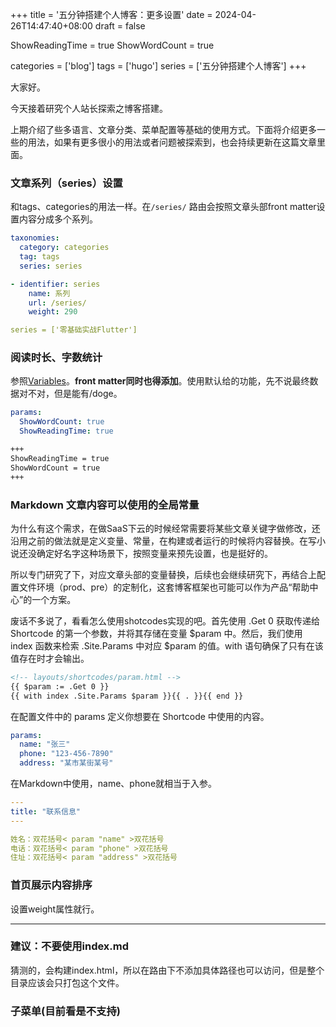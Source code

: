 +++
title = '五分钟搭建个人博客：更多设置'
date = 2024-04-26T14:47:40+08:00
draft = false

ShowReadingTime = true
ShowWordCount = true

categories = ['blog']
tags = ['hugo']
series = ['五分钟搭建个人博客']
+++

大家好。

今天接着研究个人站长探索之博客搭建。

上期介绍了些多语言、文章分类、菜单配置等基础的使用方式。下面将介绍更多一些的用法，如果有更多很小的用法或者问题被探索到，也会持续更新在这篇文章里面。

### 文章系列（series）设置
和tags、categories的用法一样。在`/series/` 路由会按照文章头部front matter设置内容分成多个系列。
```yaml
taxonomies:
  category: categories
  tag: tags
  series: series
```
```yaml
- identifier: series
	name: 系列
	url: /series/
	weight: 290
```
```yaml
series = ['零基础实战Flutter']
```

### 阅读时长、字数统计
参照[Variables](https://github.com/adityatelange/hugo-PaperMod/wiki/Variables)。**front matter同时也得添加**。使用默认给的功能，先不说最终数据对不对，但是能有/doge。
```yaml
params:
  ShowWordCount: true
  ShowReadingTime: true
```
```md
+++
ShowReadingTime = true
ShowWordCount = true
+++
```

### Markdown 文章内容可以使用的全局常量
为什么有这个需求，在做SaaS下云的时候经常需要将某些文章关键字做修改，还沿用之前的做法就是定义变量、常量，在构建或者运行的时候将内容替换。在写小说还没确定好名字这种场景下，按照变量来预先设置，也是挺好的。

所以专门研究了下，对应文章头部的变量替换，后续也会继续研究下，再结合上配置文件环境（prod、pre）的定制化，这套博客框架也可能可以作为产品“帮助中心”的一个方案。

废话不多说了，看看怎么使用shotcodes实现的吧。首先使用 .Get 0 获取传递给 Shortcode 的第一个参数，并将其存储在变量 $param 中。然后，我们使用 index 函数来检索 .Site.Params 中对应 $param 的值。with 语句确保了只有在该值存在时才会输出。
```html
<!-- layouts/shortcodes/param.html -->
{{ $param := .Get 0 }}
{{ with index .Site.Params $param }}{{ . }}{{ end }}
```
在配置文件中的 params 定义你想要在 Shortcode 中使用的内容。
```yaml
params:
  name: "张三"
  phone: "123-456-7890"
  address: "某市某街某号"
```
在Markdown中使用，name、phone就相当于入参。
```yaml
---
title: "联系信息"
---

姓名：双花括号< param "name" >双花括号
电话：双花括号< param "phone" >双花括号
住址：双花括号< param "address" >双花括号
```

### 首页展示内容排序
设置weight属性就行。

----

### 建议：不要使用index.md
猜测的，会构建index.html，所以在路由下不添加具体路径也可以访问，但是整个目录应该会只打包这个文件。

### 子菜单(目前看是不支持)